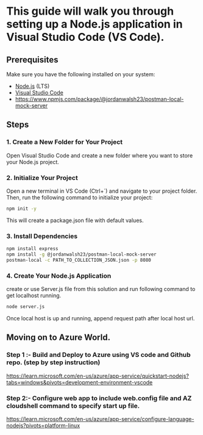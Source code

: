 

# This guide will walk you through setting up a Node.js application in Visual Studio Code (VS Code).

## Prerequisites

Make sure you have the following installed on your system:

- [Node.js](https://nodejs.org/) (LTS)
- [Visual Studio Code](https://code.visualstudio.com/)
- https://www.npmjs.com/package/@jordanwalsh23/postman-local-mock-server

## Steps

### 1. Create a New Folder for Your Project

Open Visual Studio Code and create a new folder where you want to store your Node.js project.

### 2. Initialize Your Project

Open a new terminal in VS Code (Ctrl+`) and navigate to your project folder. Then, run the following command to initialize your project:

```bash
npm init -y
```

This will create a package.json file with default values.

### 3. Install Dependencies

```bash
npm install express
npm install -g @jordanwalsh23/postman-local-mock-server
postman-local -c PATH_TO_COLLECTION_JSON.json -p 8080
```


### 4. Create Your Node.js Application
create or use Server.js file from this solution and run following command to get localhost running.

```bash
node server.js
```

Once local host is up and running, append request path after local host url.






## Moving on to Azure World.

### Step 1 :- Build and Deploy to Azure using VS code and Github repo. (step by step instruction)
https://learn.microsoft.com/en-us/azure/app-service/quickstart-nodejs?tabs=windows&pivots=development-environment-vscode

### Step 2:- Configure web app to include web.config file and AZ cloudshell command to specify start up file.
https://learn.microsoft.com/en-us/azure/app-service/configure-language-nodejs?pivots=platform-linux
